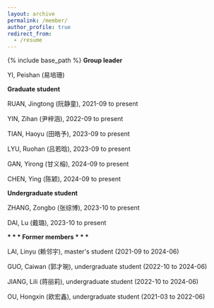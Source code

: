 ```yaml
---
layout: archive
permalink: /member/
author_profile: true
redirect_from:
  - /resume
---
```


{% include base_path %}
<b>Group leader</b>

YI, Peishan (易培珊)  <br>


<b>Graduate student</b>

RUAN, Jingtong (阮静童), 2021-09 to present <br>

YIN, Zihan (尹梓涵), 2022-09 to present <br>

TIAN, Haoyu (田皓予), 2023-09 to present <br>

LYU, Ruohan (吕若晗), 2023-09 to present <br>

GAN, Yirong (甘义榕), 2024-09 to present <br>

CHEN, Ying (陈颖), 2024-09 to present <br>


<b>Undergraduate student</b>

ZHANG, Zongbo (张综博), 2023-10 to present <br>

DAI, Lu (戴璐), 2023-10 to present <br>


<b> * * * Former members * * * </b>

LAI, Linyu (赖邻宇), master's student (2021-09 to 2024-06) <br>

GUO, Caiwan (郭才琬), undergraduate student (2022-10 to 2024-06) <br>

JIANG, Lili (蒋丽莉), undergraduate student (2022-10 to 2024-06) <br>

OU, Hongxin (欧宏鑫), undergraduate student (2021-03 to 2022-06) <br>
